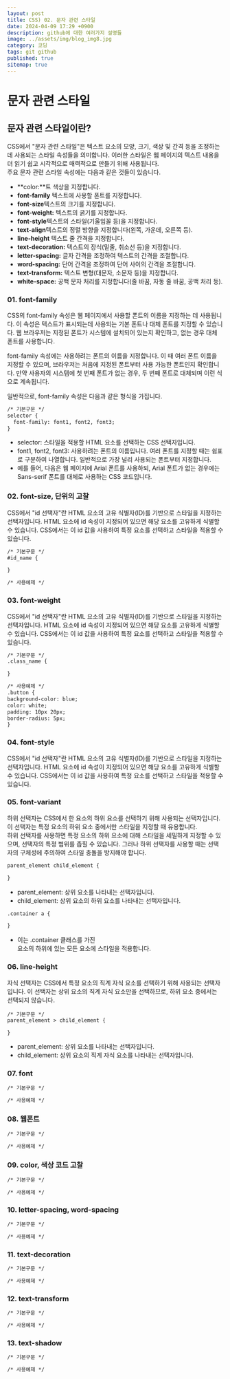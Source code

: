 ```yaml
---
layout: post
title: CSS) 02. 문자 관련 스타일
date: 2024-04-09 17:29 +0900
description: github에 대한 여러가지 설명들
image: ../assets/img/blog_img8.jpg
category: 코딩
tags: git github
published: true
sitemap: true
---
```



# **문자 관련 스타일** 
## **문자 관련 스타일이란?**  
CSS에서 "문자 관련 스타일"은 텍스트 요소의 모양, 크기, 색상 및 간격 등을 조정하는 데 사용되는 스타일 속성들을 의미합니다. 이러한 스타일은 웹 페이지의 텍스트 내용을 더 읽기 쉽고 시각적으로 매력적으로 만들기 위해 사용됩니다.   
주요 문자 관련 스타일 속성에는 다음과 같은 것들이 있습니다.   
- **color:**트 색상을 지정합니다.
- **font-family** 텍스트에 사용할 폰트를 지정합니다.
- **font-size**텍스트의 크기를 지정합니다.
- **font-weight:** 텍스트의 굵기를 지정합니다.
- **font-style**텍스트의 스타일(기울임꼴 등)을 지정합니다.
- **text-align**텍스트의 정렬 방향을 지정합니다(왼쪽, 가운데, 오른쪽 등).
- **line-height** 텍스트 줄 간격을 지정합니다.
- **text-decoration:** 텍스트의 장식(밑줄, 취소선 등)을 지정합니다.
- **letter-spacing:** 글자 간격을 조정하여 텍스트의 간격을 조절합니다.
- **word-spacing:** 단어 간격을 조정하여 단어 사이의 간격을 조절합니다.
- **text-transform:** 텍스트 변형(대문자, 소문자 등)을 지정합니다.
- **white-space:** 공백 문자 처리를 지정합니다(줄 바꿈, 자동 줄 바꿈, 공백 처리 등).


### **01. font-family**  
CSS의 font-family 속성은 웹 페이지에서 사용할 폰트의 이름을 지정하는 데 사용됩니다. 이 속성은 텍스트가 표시되는데 사용되는 기본 폰트나 대체 폰트를 지정할 수 있습니다. 웹 브라우저는 지정된 폰트가 시스템에 설치되어 있는지 확인하고, 없는 경우 대체 폰트를 사용합니다.   
   
font-family 속성에는 사용하려는 폰트의 이름을 지정합니다. 이 때 여러 폰트 이름을 지정할 수 있으며, 브라우저는 처음에 지정된 폰트부터 사용 가능한 폰트인지 확인합니다. 만약 사용자의 시스템에 첫 번째 폰트가 없는 경우, 두 번째 폰트로 대체되며 이런 식으로 계속됩니다.     
   
일반적으로, font-family 속성은 다음과 같은 형식을 가집니다.   
````html
/* 기본구문 */
selector {
  font-family: font1, font2, font3;
}
````
- selector: 스타일을 적용할 HTML 요소를 선택하는 CSS 선택자입니다.
- font1, font2, font3: 사용하려는 폰트의 이름입니다. 여러 폰트를 지정할 때는 쉼표로 구분하여 나열합니다. 일반적으로 가장 널리 사용되는 폰트부터 지정합니다.
- 예를 들어, 다음은 웹 페이지에 Arial 폰트를 사용하되, Arial 폰트가 없는 경우에는 Sans-serif 폰트를 대체로 사용하는 CSS 코드입니다.


### **02. font-size, 단위의 고찰**  
CSS에서 "id 선택자"란 HTML 요소의 고유 식별자(ID)를 기반으로 스타일을 지정하는 선택자입니다. HTML 요소에 id 속성이 지정되어 있으면 해당 요소를 고유하게 식별할 수 있습니다. CSS에서는 이 id 값을 사용하여 특정 요소를 선택하고 스타일을 적용할 수 있습니다. 
````html
/* 기본구문 */
#id_name {

}   

/* 사용예제 */

````


### **03. font-weight**  
CSS에서 "id 선택자"란 HTML 요소의 고유 식별자(ID)를 기반으로 스타일을 지정하는 선택자입니다. HTML 요소에 id 속성이 지정되어 있으면 해당 요소를 고유하게 식별할 수 있습니다. CSS에서는 이 id 값을 사용하여 특정 요소를 선택하고 스타일을 적용할 수 있습니다. 
````html
/* 기본구문 */
.class_name {

}  

/* 사용예제 */
.button {
background-color: blue;
color: white;
padding: 10px 20px;
border-radius: 5px;
}   
````


### **04. font-style**  
CSS에서 "id 선택자"란 HTML 요소의 고유 식별자(ID)를 기반으로 스타일을 지정하는 선택자입니다. HTML 요소에 id 속성이 지정되어 있으면 해당 요소를 고유하게 식별할 수 있습니다. CSS에서는 이 id 값을 사용하여 특정 요소를 선택하고 스타일을 적용할 수 있습니다.


### **05. font-variant**  
하위 선택자는 CSS에서 한 요소의 하위 요소를 선택하기 위해 사용되는 선택자입니다. 이 선택자는 특정 요소의 하위 요소 중에서만 스타일을 지정할 때 유용합니다.   
하위 선택자를 사용하면 특정 요소의 하위 요소에 대해 스타일을 세밀하게 지정할 수 있으며, 선택자의 특정 범위를 좁힐 수 있습니다. 그러나 하위 선택자를 사용할 때는 선택자의 구체성에 주의하여 스타일 충돌을 방지해야 합니다.  

````html
parent_element child_element {

}
````
- parent_element: 상위 요소를 나타내는 선택자입니다.   
- child_element: 상위 요소의 하위 요소를 나타내는 선택자입니다.  


````html
.container a {

}
````
- 이는 .container 클래스를 가진 <div> 요소의 하위에 있는 모든 <a> 요소에 스타일을 적용합니다.

### **06. line-height**  
자식 선택자는 CSS에서 특정 요소의 직계 자식 요소를 선택하기 위해 사용되는 선택자입니다. 이 선택자는 상위 요소의 직계 자식 요소만을 선택하므로, 하위 요소 중에서는 선택되지 않습니다.
````html
/* 기본구문 */
parent_element > child_element {

}
````
- parent_element: 상위 요소를 나타내는 선택자입니다.
- child_element: 상위 요소의 직계 자식 요소를 나타내는 선택자입니다.


### **07. font**  

````html
/* 기본구문 */

/* 사용예제 */
````


### **08. 웹폰트**  

````html
/* 기본구문 */

/* 사용예제 */
````


### **09. color, 색상 코드 고찰**  

````html
/* 기본구문 */

/* 사용예제 */
````


### **10. letter-spacing, word-spacing**  

````html
/* 기본구문 */

/* 사용예제 */
````


### **11. text-decoration**  

````html
/* 기본구문 */

/* 사용예제 */
````


### **12. text-transform**  

````html
/* 기본구문 */

/* 사용예제 */
````


### **13. text-shadow**  

````html
/* 기본구문 */

/* 사용예제 */
````


